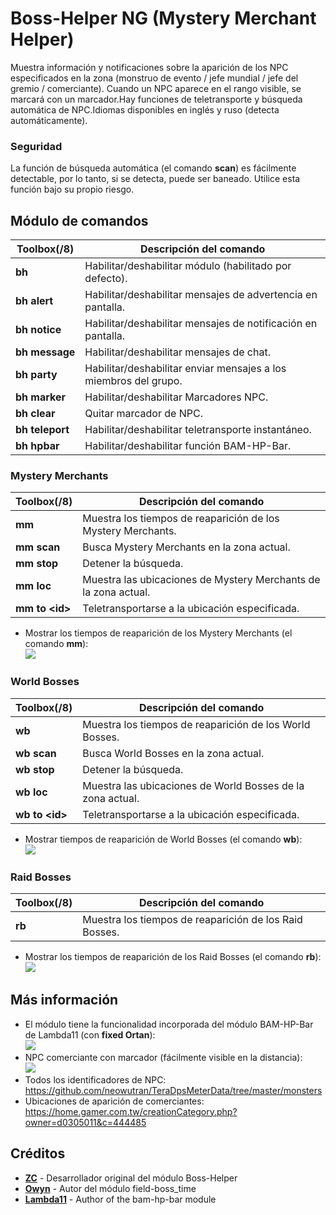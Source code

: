 # Boss-Helper NG (Mystery Merchant Helper)

Muestra información y notificaciones sobre la aparición de los NPC especificados en la zona (monstruo de evento / jefe mundial / jefe del gremio / comerciante).
Cuando un NPC aparece en el rango visible, se marcará con un marcador.Hay funciones de teletransporte y búsqueda automática de NPC.Idiomas disponibles en inglés y ruso (detecta automáticamente).

### Seguridad

La función de búsqueda automática (el comando **scan**) es fácilmente detectable, por lo tanto, si se detecta, puede ser baneado. Utilice esta función bajo su propio riesgo.

## Módulo de comandos
Toolbox(/8) | Descripción del comando
--- | --- 
**bh** | Habilitar/deshabilitar módulo (habilitado por defecto). 
**bh&nbsp;alert** | Habilitar/deshabilitar mensajes de advertencia en pantalla. 
**bh&nbsp;notice** | Habilitar/deshabilitar mensajes de notificación en pantalla. 
**bh&nbsp;message** | Habilitar/deshabilitar mensajes de chat. 
**bh&nbsp;party** | Habilitar/deshabilitar enviar mensajes a los miembros del grupo. 
**bh&nbsp;marker** | Habilitar/deshabilitar Marcadores NPC. 
**bh&nbsp;clear** | Quitar marcador de NPC. 
**bh&nbsp;teleport** | Habilitar/deshabilitar teletransporte instantáneo. 
**bh&nbsp;hpbar** | Habilitar/deshabilitar función BAM-HP-Bar. 

### Mystery Merchants
Toolbox(/8) | Descripción del comando
--- | --- 
**mm** | Muestra los tiempos de reaparición de los Mystery Merchants. 
**mm&nbsp;scan** | Busca Mystery Merchants en la zona actual. 
**mm&nbsp;stop** | Detener la búsqueda. 
**mm&nbsp;loc** | Muestra las ubicaciones de Mystery Merchants de la zona actual. 
**mm&nbsp;to&nbsp;&lt;id&gt;** | Teletransportarse a la ubicación especificada. 

* Mostrar los tiempos de reaparición de los Mystery Merchants (el comando **mm**):   
  ![](https://i.imgur.com/MRSGHDo.png)

### World Bosses
Toolbox(/8) | Descripción del comando
--- | --- 
**wb** | Muestra los tiempos de reaparición de los World Bosses. 
**wb&nbsp;scan** | Busca World Bosses en la zona actual. 
**wb&nbsp;stop** | Detener la búsqueda. 
**wb&nbsp;loc** | Muestra las ubicaciones de World Bosses de la zona actual. 
**wb&nbsp;to&nbsp;&lt;id&gt;** | Teletransportarse a la ubicación especificada. 

* Mostrar tiempos de reaparición de World Bosses (el comando **wb**):   
  ![](https://i.imgur.com/RPXfTFV.png)

### Raid Bosses
Toolbox(/8) | Descripción del comando
--- | --- 
**rb** | Muestra los tiempos de reaparición de los Raid Bosses. 

* Mostrar los tiempos de reaparición de los Raid Bosses (el comando **rb**):   
  ![](https://i.imgur.com/A6kpUCK.png)

## Más información

* El módulo tiene la funcionalidad incorporada del módulo BAM-HP-Bar de Lambda11 (con **fixed Ortan**):   
  ![](https://i.imgur.com/kLNyQJL.png)
* NPC comerciante con marcador (fácilmente visible en la distancia):   
  ![](https://i.imgur.com/tdIJKJv.png)
* Todos los identificadores de NPC: https://github.com/neowutran/TeraDpsMeterData/tree/master/monsters
* Ubicaciones de aparición de comerciantes: https://home.gamer.com.tw/creationCategory.php?owner=d0305011&c=444485

## Créditos
- **[ZC](https://github.com/tera-mod)** - Desarrollador original del módulo Boss-Helper
- **[Owyn](https://github.com/Owyn)** - Autor del módulo field-boss_time
- **[Lambda11](https://github.com/Lambda11)** - Author of the bam-hp-bar module
